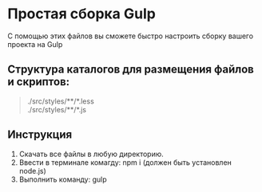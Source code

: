 # Простая сборка Gulp
С помощью этих файлов вы сможете быстро настроить сборку вашего проекта на Gulp

## Структура каталогов для размещения файлов и скриптов:

>./src/styles/\*\*/\*.less  
>./src/styles/\*\*/\*.js

## Инструкция
1. Скачать все файлы в любую директорию.
2. Ввести в терминале комагду: npm i (должен быть установлен node.js)
3. Выполнить команду: gulp